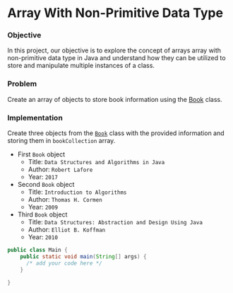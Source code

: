 # Array With Non-Primitive Data Type

### Objective
In this project, our objective is to explore the concept of arrays array with non-primitive data type in Java and understand how they can be utilized to store and manipulate multiple instances of a class.

### Problem
Create an array of objects to store book information using the [Book](https://github.com/SAFCSP-Team/data-structures-and-algorithms-bootcamp/blob/main/data-structures-and-algorithms-101/02-data-structures/01-arrays/projects/introduction-to-arrays/array-with-non-primitive-data-type/Book.java) class.

### Implementation
Create three objects from the [`Book`](https://github.com/SAFCSP-Team/data-structures-and-algorithms-bootcamp/blob/main/data-structures-and-algorithms-101/02-data-structures/01-arrays/projects/introduction-to-arrays/array-with-non-primitive-data-type/Book.java) class with the provided information and storing them in `bookCollection` array. 
- First `Book` object
   - Title: `Data Structures and Algorithms in Java`
   - Author: `Robert Lafore`
   - Year: `2017`
- Second `Book` object
   - Title: `Introduction to Algorithms`
   - Author: `Thomas H. Cormen`
   - Year: `2009`
- Third `Book` object
   - Title: `Data Structures: Abstraction and Design Using Java`
   - Author: `Elliot B. Koffman`
   - Year: `2010`

```java
public class Main {
    public static void main(String[] args) {
      /* add your code here */
    }

}
